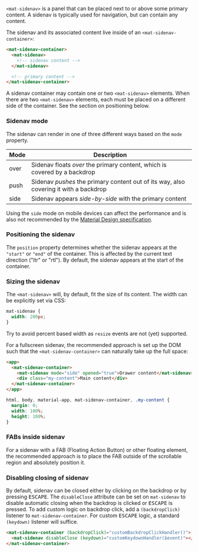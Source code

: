 `<mat-sidenav>` is a panel that can be placed next to or above some primary content. A sidenav is
typically used for navigation, but can contain any content.

<!-- example(sidenav-overview) -->

The sidenav and its associated content live inside of an `<mat-sidenav-container>`:
```html
<mat-sidenav-container>
  <mat-sidenav>
    <!-- sidenav content -->
  </mat-sidenav>

  <!-- primary content -->
</mat-sidenav-container>
```

A sidenav container may contain one or two `<mat-sidenav>` elements. When there are two 
`<mat-sidenav>` elements, each must be placed on a different side of the container.
See the section on positioning below.

### Sidenav mode
The sidenav can render in one of three different ways based on the `mode` property.

| Mode | Description                                                                               |
|------|-------------------------------------------------------------------------------------------|
| over | Sidenav floats _over_ the primary content, which is covered by a backdrop                 |
| push | Sidenav _pushes_ the primary content out of its way, also covering it with a backdrop     |
| side | Sidenav appears _side-by-side_ with the primary content                                   |

Using the `side` mode on mobile devices can affect the performance and is also not recommended by the
[Material Design specification](https://material.io/guidelines/patterns/navigation-drawer.html#navigation-drawer-behavior).

### Positioning the sidenav
The `position` property determines whether the sidenav appears at the `"start"` or `"end"` of the
container. This is affected by the current text direction ("ltr" or "rtl"). By default, the sidenav
appears at the start of the container.


### Sizing the sidenav
The `<mat-sidenav>` will, by default, fit the size of its content. The width can be explicitly set
via CSS:

```css
mat-sidenav {
  width: 200px;
}
```

Try to avoid percent based width as `resize` events are not (yet) supported.

For a fullscreen sidenav, the recommended approach is set up the DOM such that the
`<mat-sidenav-container>` can naturally take up the full space:

```html
<app>
  <mat-sidenav-container>
    <mat-sidenav mode="side" opened="true">Drawer content</mat-sidenav>
    <div class="my-content">Main content</div>
  </mat-sidenav-container>
</app>
```
```css
html, body, material-app, mat-sidenav-container, .my-content {
  margin: 0;
  width: 100%;
  height: 100%;
}
```

### FABs inside sidenav
For a sidenav with a FAB (Floating Action Button) or other floating element, the recommended approach is to place the FAB
outside of the scrollable region and absolutely position it.


### Disabling closing of sidenav
By default, sidenav can be closed either by clicking on the backdrop or by pressing <kbd>ESCAPE</kbd>.
The `disableClose` attribute can be set on `mat-sidenav` to disable automatic closing when the backdrop
is clicked or <kbd>ESCAPE</kbd> is pressed. To add custom logic on backdrop click, add a `(backdropClick)` listener to
`mat-sidenav-container`. For custom <kbd>ESCAPE</kbd> logic, a standard `(keydown)` listener will suffice.
```html
<mat-sidenav-container (backdropClick)="customBackdropClickHandler()">
  <mat-sidenav disableClose (keydown)="customKeydownHandler($event)"></mat-sidenav>
</mat-sidenav-container>
```